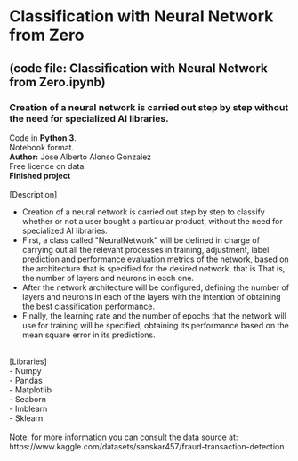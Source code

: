 # 


# Classification with Neural Network from Zero
## (code file: Classification with Neural Network from Zero.ipynb)
### Creation of a neural network is carried out step by step without the need for specialized AI libraries.<br>
Code in **Python 3**.<br>
Notebook format.<br>
**Author:** Jose Alberto Alonso Gonzalez <br>
Free licence on data.<br>
**Finished project**<br><br>
[Description]
- Creation of a neural network is carried out step by step to classify whether or not a user bought a particular product, without the need for specialized AI libraries.<br>
- First, a class called "NeuralNetwork" will be defined in charge of carrying out all the relevant processes in training, adjustment, label prediction and performance evaluation metrics of the network, based on the architecture that is specified for the desired network, that is That is, the number of layers and neurons in each one.
- After the network architecture will be configured, defining the number of layers and neurons in each of the layers with the intention of obtaining the best classification performance.
- Finally, the learning rate and the number of epochs that the network will use for training will be specified, obtaining its performance based on the mean square error in its predictions.<br>
<br>
[Libraries]<br>
- Numpy<br>
- Pandas<br>
- Matplotlib<br>
- Seaborn<br>
- Imblearn<br>
- Sklearn<br>
<br>
Note: for more information you can consult the data source at: https://www.kaggle.com/datasets/sanskar457/fraud-transaction-detection
